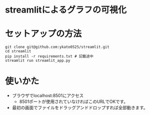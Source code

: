 # streamlitによるグラフの可視化

# セットアップの方法
```
git clone git@github.com:ykato0525/streamlit.git
cd streamlit
pip install -r requirements.txt # 記載途中
streamlit run streamlit_app.py
```
# 使いかた
- ブラウザでlocalhost:8501にアクセス
    - 8501ポートが使用されていなければこのURLでOKです。
- 最初の画面でファイルをドラッグアンドドロップすれば全部動きます。